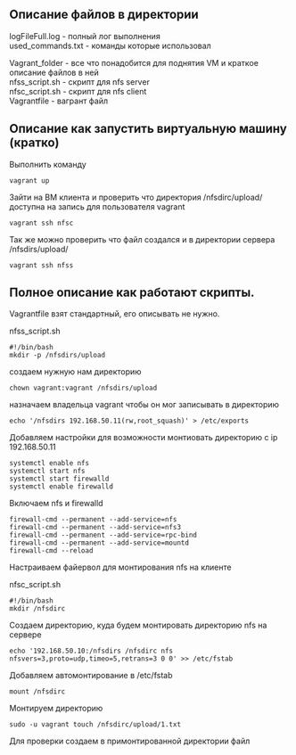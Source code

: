 ## Описание файлов в директории
logFileFull.log - полный лог выполнения  
used_commands.txt - команды которые использовал

Vagrant_folder - все что понадобится для поднятия VM и краткое описание файлов в ней  
nfss_script.sh - скрипт для nfs server  
nfsc_script.sh - скрипт для nfs client  
Vagrantfile - вагрант файл  

## Описание как запустить виртуальную машину (кратко)
Выполнить команду
```
vagrant up
```
Зайти на ВМ клиента и проверить что директория /nfsdirc/upload/ доступна на запись для пользователя vagrant
```
vagrant ssh nfsc
```
Так же можно проверить что файл создался и в директории сервера /nfsdirs/upload/
```
vagrant ssh nfss
```
## Полное описание как работают скрипты.
Vagrantfile взят стандартный, его описывать не нужно.

nfss_script.sh
```
#!/bin/bash
mkdir -p /nfsdirs/upload
```
создаем нужную нам директорию
```
chown vagrant:vagrant /nfsdirs/upload
```
назначаем владельца vagrant чтобы он мог записывать в директорию
```
echo '/nfsdirs 192.168.50.11(rw,root_squash)' > /etc/exports
```
Добавляем настройки для возможности монтиовать директорию с ip 192.168.50.11
```
systemctl enable nfs
systemctl start nfs
systemctl start firewalld
systemctl enable firewalld
```
Включаем nfs и firewalld
```
firewall-cmd --permanent --add-service=nfs
firewall-cmd --permanent --add-service=nfs3
firewall-cmd --permanent --add-service=rpc-bind
firewall-cmd --permanent --add-service=mountd
firewall-cmd --reload
```
Настраиваем файервол для монтирования nfs на клиенте

nfsc_script.sh
```
#!/bin/bash
mkdir /nfsdirc
```
Создаем директорию, куда будем монтировать директорию nfs на сервере
```
echo '192.168.50.10:/nfsdirs /nfsdirc nfs nfsvers=3,proto=udp,timeo=5,retrans=3 0 0' >> /etc/fstab
```
Добавляем автомонтирование в /etc/fstab
```
mount /nfsdirc
```
Монтируем директорию
```
sudo -u vagrant touch /nfsdirc/upload/1.txt
```
Для проверки создаем в примонтированной директории файл